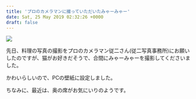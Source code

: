 ```yaml
---
title: 'プロのカメラマンに撮っていただいたみゃーみゃー'
date: Sat, 25 May 2019 02:32:26 +0000
draft: false
---
```


[![](/images/2017/04/みゃーみゃー.jpg)](/images/2017/04/みゃーみゃー.jpg)

先日、料理の写真の撮影をプロのカメラマン従二さん(従二写真事務所)にお願いしたのですが、猫がお好きだそうで、合間にみゃーみゃーを撮影してくださいました。

かわいらしいので、PCの壁紙に設定しました。

ちなみに、最近は、奥の席がお気にいりのようです。